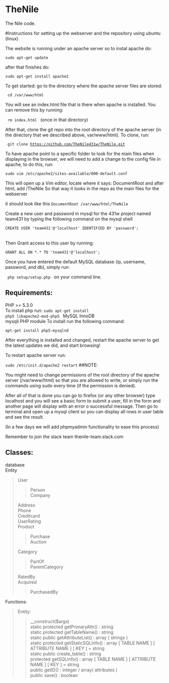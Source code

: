 # TheNile
The Nile code.

#Instructions for setting up the webserver and the repository using ubuntu (linux)

The website is running under an apache server so to instal apache do:

<code>sudo apt-get update</code>

after that finishes do:

<code>sudo apt-get install apache2</code>


To get started: go to the directory where the apache server files are stored:

<code> cd /var/www/html </code>

You will see an index.html file that is there when apache is installed. You can remove this by running:

<code> rm index.html </code> (once in that directory)

After that, clone the git repo into the root directory of the apache server (in the directory that we described above, var/www/html). To clone, run:

<code> git clone https://github.com/TheNile431w/TheNile.git </code>

To have apache point to a specific folder to look for the main files when displaying in the browser, we will need to add a change to the config file in apache, to do this, run:

<code>sudo vim /etc/apache2/sites-available/000-default.conf </code>

This will open up a Vim editor, locate where it says: DocumentRoot and after html, add /TheNile  So that way it looks in the repo as the main files for the webserver

it should look like this
<code>DocumentRoot /var/www/html/TheNile </code>



Create a new user and password in mysql for the 431w project named team431 by typing the following command on the mysql shell

<code>CREATE USER 'team431'@'localhost' IDENTIFIED BY 'password'; </code><br />

Then Grant access to this user by running:

<code>GRANT ALL ON \*.\* TO 'team431'@'localhost'; </code><br />

Once you have entered the default MySQL database (ip, username, password, and db), simply run:

<code> php setup/setup.php </code> on your command line.

## Requirements:
PHP >= 5.3.0<br />
To install php run:
<code>sudo apt-get install php5 libapache2-mod-php5 </code>
MySQL InnoDB<br />
mysqli PHP module
To install run the following command:

<code>apt-get install php5-mysqlnd</code>


After everything is installed and changed, restart the apache server to get the latest updates we did, and start browsing!

To restart apache server run:

<code>sudo /etc/init.d/apache2 restart</code>
##NOTE:

You might need to change permissions of the root directory of the apache server (/var/www/html) so that you are allowed to write, or simply run the commands using sudo every time (if the permission is denied).

After all of that is done you can go to firefox (or any other browser) type localhost and you will see a basic form to submit a user, fill in the form and another page will display with an error o successful message. Then go to terminal and open up a mysql client so you can display all rows in user table and see the result. 

(In a few days we will add phpmyadmin functionality to ease this process)

Remember to join the slack team thenile-team.slack.com


## Classes:
database<br />
Entity<br />
<blockquote>	User<br />
	<blockquote>	Person<br />
		Company</blockquote>
	Address<br />
	Phone<br />
	Creditcard<br />
	UserRating<br />
	Product<br />
	<blockquote>	Purchase<br />
		Auction</blockquote>
	Category<br />
	<blockquote>	PartOf<br />
		ParentCategory</blockquote>
	RatedBy<br />
	Acquired<br />
	<blockquote>	PurchasedBy</blockquote>
</blockquote>

Functions:<br />
<blockquote>
	Entity:<br />
	<blockquote>
		__construct($args)<br />
		static protected getPrimaryAttr() : string<br />
		static protected getTableName() : string<br />
		static public getAttributeList() : array ( strings )<br />
		static protected getStaticSQLInfo() : array [ TABLE NAME ] [ ATTRIBUTE NAME ] [ KEY ] = string<br />
		static public create_table() : string<br />
		protected getSQLInfo() : array [ TABLE NAME ] [ ATTRIBUTE NAME ] [ KEY ] = string<br />
		public getID() : integer / array( attributes )<br />
		public save() : boolean<br />
	</blockquote>
</blockquote>
    
